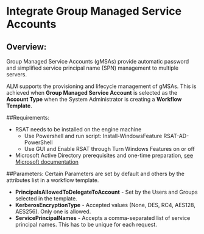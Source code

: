 [title]: # (Integrate Group Managed Service Accounts)
[tags]: # (Account Lifecycle Manager,ALM,Active Directory,Azure, Azure AD)
[priority]: # (5135)

# Integrate Group Managed Service Accounts

## Overview:

Group Managed Service Accounts (gMSAs) provide automatic password and simplified service principal name (SPN) management to multiple servers. 

ALM supports the provisioning and lifecycle management of gMSAs. This is achieved when **Group Managed Service Account** is selected as the **Account Type** when the System Administrator is creating a **Workflow Template**.

##Requirements:
* RSAT needs to be installed on the engine machine
    * Use Powershell and run script: Install-WindowsFeature RSAT-AD-PowerShell
    * Use GUI and Enable RSAT through Turn Windows Features on or off
* Microsoft Active Directory prerequisites and one-time preparation, [see Microsoft documentation](https://docs.microsoft.com/en-us/windows-server/security/group-managed-service-accounts/group-managed-service-accounts-overview)

##Parameters:
Certain Parameters are set by default and others by the attributes list in a workflow template.
* **PrincipalsAllowedToDelegateToAccount** - Set by the Users and Groups selected in the template.
* **KerberosEncryptionType** - Accepted values (None, DES, RC4, AES128, AES256). Only one is allowed.
* **ServicePrincipalNames** - Accepts a comma-separated list of service principal names. This has to be unique for each request.

